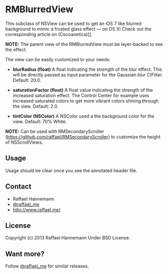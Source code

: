 # RMBlurredView

This subclass of NSView can be used to get an iOS 7 like blurred background to mimic a frosted glass effect — on OS X! Check out the corresponding article on (Cocoanetics)[].

**NOTE:** The parent view of the RMBlurredView must be layer-backed to see the effect.

The view can be easily customized to your needs:

* **blurRadius (float)** A float indicating the strength of the blur effect. This will be directly passed as input parameter for the Gaussian blur CIFilter. Default: 20.0.

* **saturationFactor (float)** A float value indicating the strength of the increased saturation effect. The Control Center for example uses increased saturated colors to get more vibrant colors shining through the view. Default: 2.0.

* **tintColor (NSColor)** A NSColor used a the background color for the view. Default: 70% White.

**NOTE:** Can be used with RMSecondaryScroller (https://github.com/raffael/RMSecondaryScroller) to customize the height of NSScrollViews.

## Usage

Usage should be clear once you see the annotated header file.

## Contact

* Raffael Hannemann
* [@raffael_me](http://www.twitter.com/raffael_me/)
* http://www.raffael.me/

## License

Copyright (c) 2013 Raffael Hannemann
Under BSD License.

## Want more?

Follow [@raffael_me](http://www.twitter.com/raffael_me/) for similar releases.
